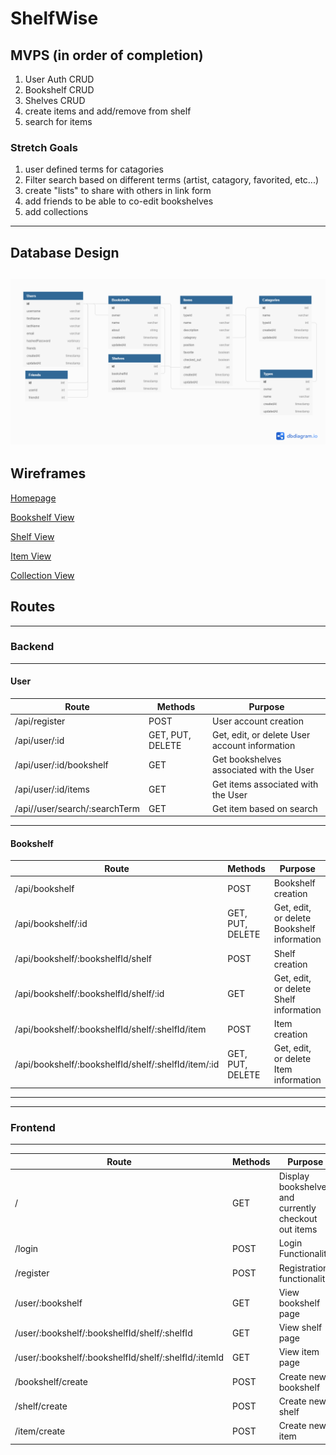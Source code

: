 # ShelfWise

## MVPS (in order of completion)
1. User Auth CRUD
2. Bookshelf CRUD
3. Shelves CRUD
4. create items and add/remove from shelf
5. search for items

### Stretch Goals
1. user defined terms for catagories
2. Filter search based on different terms (artist, catagory, favorited, etc...) 
3. create "lists" to share with others in link form 
4. add friends to be able to co-edit bookshelves
5. add collections

---

## Database Design

![alt text](Database.png "Database")
---

## Wireframes

[Homepage](https://wireframe.cc/9LXqel)

[Bookshelf View](https://wireframe.cc/OOVsG2)

[Shelf View](https://wireframe.cc/ih2Fdp)

[Item View](https://wireframe.cc/hsGiM3)

[Collection View](https://wireframe.cc/l6jWQC)


## Routes
---
### Backend
---
#### User
| Route                          | Methods                 | Purpose |
| ------------------------------ | ------------------------| ------- |
| /api/register                  | POST                    | User account creation |
| /api/user/:id                  | GET, PUT, DELETE        | Get, edit, or delete User account information |
| /api/user/:id/bookshelf        | GET                     | Get bookshelves associated with the User |
| /api/user/:id/items            | GET                     | Get items associated with the User |
| /api//user/search/:searchTerm  | GET                     | Get item based on search       |
--- 
#### Bookshelf
| Route                          | Methods                 | Purpose |
| ------------------------------ | ------------------------| ------- |
| /api/bookshelf                 | POST                    | Bookshelf creation |
| /api/bookshelf/:id             | GET, PUT, DELETE        | Get, edit, or delete Bookshelf information |
| /api/bookshelf/:bookshelfId/shelf           | POST                    | Shelf creation |
| /api/bookshelf/:bookshelfId/shelf/:id       | GET                     | Get, edit, or delete Shelf information |
| /api/bookshelf/:bookshelfId/shelf/:shelfId/item      | POST                    | Item creation |
| /api/bookshelf/:bookshelfId/shelf/:shelfId/item/:id  | GET, PUT, DELETE        | Get, edit, or delete Item information |
---

---
### Frontend
---
| Route                          | Methods                 | Purpose |
| ------------------------------ | ------------------------| ------- |
| /                              | GET                     | Display bookshelves and currently checkout out items|
| /login                         | POST                    | Login Functionality|
| /register                      | POST                    | Registration functionality|
| /user/:bookshelf               | GET                     | View bookshelf page|
| /user/:bookshelf/:bookshelfId/shelf/:shelfId| GET                     | View shelf page    |
| /user/:bookshelf/:bookshelfId/shelf/:shelfId/:itemId| GET             | View item page     |
| /bookshelf/create              | POST                    | Create new bookshelf|
| /shelf/create                  | POST                    | Create new shelf   |
| /item/create                   | POST                    | Create new item    |

